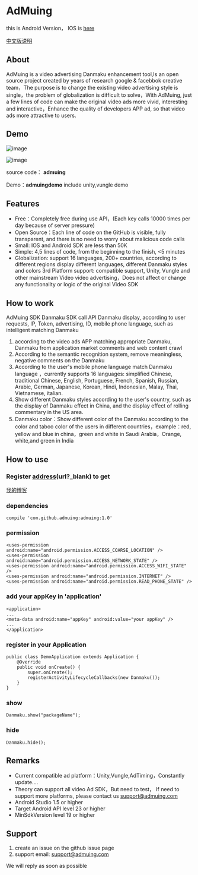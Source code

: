 # AdMuing

this is Android Version， IOS is [here](https://github.com/admuing/admuing-iOS)

[中文版说明](https://github.com/admuing/admuing-android/tree/master/CN)

## About

AdMuing is a video advertising Danmaku enhancement tool,Is an open source project created by years of research google & facebbok creative team，The purpose is to change the existing video advertising style is single，the problem of globalization is difficult to solve，With AdMuing, just a few lines of code can make the original video ads more vivid, interesting and interactive，Enhance the quality of developers APP ad, so that video ads more attractive to users.

## Demo

![image](https://github.com/admuing/admuing-android/blob/master/screenshots/1.jpg)

![image](https://github.com/admuing/admuing-android/blob/master/screenshots/2.png)

source code： **admuing**

Demo：**admuingdemo** include unity,vungle demo

## Features
-   Free：Completely free during use API，(Each key calls 10000 times per day because of server pressure)
-   Open Source：Each line of code on the GitHub is visible, fully transparent, and there is no need to worry about malicious code calls
-   Small: IOS and Android SDK are less than 50K
-   Simple: 4,5 lines of code, from the beginning to the finish, <5 minutes
-   Globalization: support 16 languages, 200+ countries, according to different regions display different languages, different Danmaku styles and colors
3rd Platform support: compatible support, Unity, Vungle and other mainstream Video video advertising，Does not affect or change any functionality or logic of the original Video SDK

## How to work

AdMuing SDK Danmaku SDK call API Danmaku display, according to user requests, IP, Token, advertising, ID, mobile phone language, such as intelligent matching Danmaku

1. according to the  video ads APP matching appropriate Danmaku, Danmaku from application market comments and web content crawl
2. According to the semantic recognition system, remove meaningless, negative comments on the Danmaku
3. According to the user's mobile phone language match Danmaku language ，currently supports 16 languages: simplified Chinese, traditional Chinese, English, Portuguese, French, Spanish, Russian, Arabic, German, Japanese, Korean, Hindi, Indonesian, Malay, Thai, Vietnamese, italian.
4. Show different Danmaku styles according to the user's country, such as the display of Danmaku effect in China, and the display effect of rolling commentary in the US area.
5. Danmaku color：Show different color of the Danmaku according to the color and taboo color of the users in different countries，example：red, yellow and blue in china，green and white in Saudi Arabia，Orange, white,and green in India


## How to use

### Register [address](http://register.admuing.com/)(url?_blank) to get 

[我的博客](http://blog.csdn.net/guodongxiaren "悬停显示")

### dependencies 
    
    compile 'com.github.admuing:admuing:1.0'

### permission

    <uses-permission android:name="android.permission.ACCESS_COARSE_LOCATION" />
    <uses-permission android:name="android.permission.ACCESS_NETWORK_STATE" />
    <uses-permission android:name="android.permission.ACCESS_WIFI_STATE" />
    <uses-permission android:name="android.permission.INTERNET" />
    <uses-permission android:name="android.permission.READ_PHONE_STATE" />
    
### add your appKey in 'application'
 
    <application>
    ...
    <meta-data android:name="appKey" android:value="your appKey" />
    ...
    </application>

### register in your Application

    public class DemoApplication extends Application {
        @Override
        public void onCreate() {
            super.onCreate();
            registerActivityLifecycleCallbacks(new Danmaku());
        }
    }

### show

    Danmaku.show("packageName");
    
### hide

    Danmaku.hide();

## Remarks

- Current compatible ad platform：Unity,Vungle,AdTiming，Constantly update....
- Theory can support all video Ad SDK，But need to test， If need to support more platforms, please contact us
support@admuing.com
-   Android Studio 1.5 or higher
- 	Target Android API level 23 or higher
- 	MinSdkVersion level 19 or higher

## Support

1. create an issue on the github issue page
2. support email: support@admuing.com

We will reply as soon as possible
